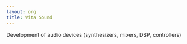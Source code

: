 ```yaml
---
layout: org
title: Vita Sound
---
```

Development of audio devices (synthesizers, mixers, DSP, controllers)